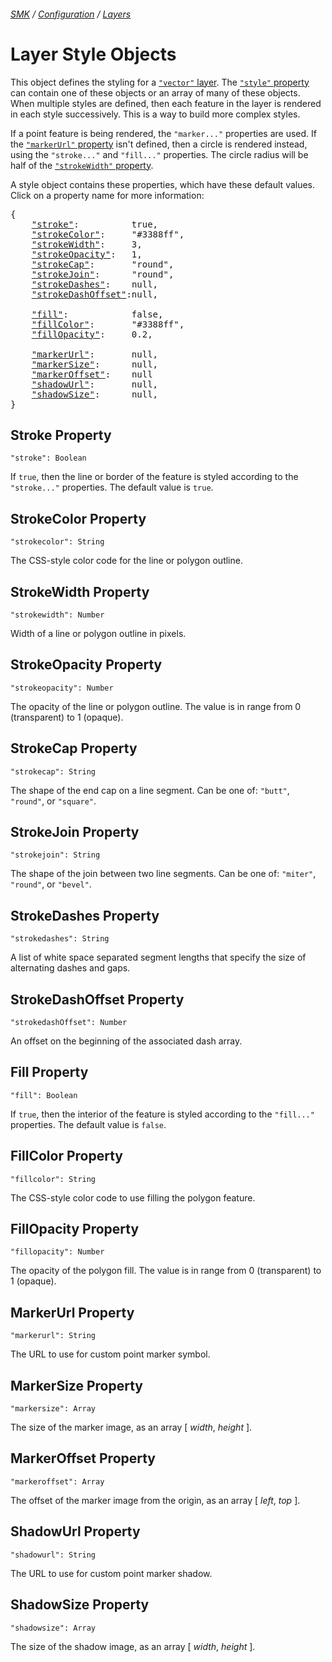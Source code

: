 ###### [SMK](../../..) / [Configuration](..) / [Layers](.)

# Layer Style Objects

This object defines the styling for a [`"vector"` layer](vector).
The [`"style"` property](vector#style-property) can contain one of these objects or an array of many of these objects.
When multiple styles are defined, then each feature in the layer is rendered in each style successively. This is a way to build more complex styles.

If a point feature is being rendered, the `"marker..."` properties are used. If the [`"markerUrl"` property](#markerurl-property) isn't defined, then a circle is rendered instead, using the `"stroke..."` and `"fill..."` properties. The circle radius will be half of the [`"strokeWidth"` property](#strokewidth-property).

A style object contains these properties, which have these default values. 
Click on a property name for more information:
<pre>
{
    <a href="#stroke-property"          >"stroke"</a>:          true,
    <a href="#strokecolor-property"     >"strokeColor"</a>:     "#3388ff",
    <a href="#strokewidth-property"     >"strokeWidth"</a>:     3,
    <a href="#strokeopacity-property"   >"strokeOpacity"</a>:   1,
    <a href="#strokecap-property"       >"strokeCap"</a>:       "round",
    <a href="#strokejoin-property"      >"strokeJoin"</a>:      "round",
    <a href="#strokedashes-property"    >"strokeDashes"</a>:    null,
    <a href="#strokedashoffset-property">"strokeDashOffset"</a>:null,

    <a href="#fill-property"            >"fill"</a>:            false,
    <a href="#fillcolor-property"       >"fillColor"</a>:       "#3388ff",
    <a href="#fillopacity-property"     >"fillOpacity"</a>:     0.2,

    <a href="#markerurl-property"       >"markerUrl"</a>:       null,
    <a href="#markersize-property"      >"markerSize"</a>:      null,
    <a href="#markeroffset-property"    >"markerOffset"</a>:    null
    <a href="#shadowurl-property"       >"shadowUrl"</a>:       null,
    <a href="#shadowsize-property"      >"shadowSize"</a>:      null,
}
</pre>


## Stroke Property
`"stroke": Boolean`

If `true`, then the line or border of the feature is styled according to the `"stroke..."` properties.
The default value is `true`.


## StrokeColor Property
`"strokecolor": String`

The CSS-style color code for the line or polygon outline.


## StrokeWidth Property
`"strokewidth": Number`

Width of a line or polygon outline in pixels.


## StrokeOpacity Property
`"strokeopacity": Number`

The opacity of the line or polygon outline.
The value is in range from 0 (transparent) to 1 (opaque).


## StrokeCap Property
`"strokecap": String`

The shape of the end cap on a line segment.
Can be one of: `"butt"`, `"round"`, or `"square"`.


## StrokeJoin Property
`"strokejoin": String`

The shape of the join between two line segments.
Can be one of: `"miter"`, `"round"`, or `"bevel"`.


## StrokeDashes Property
`"strokedashes": String`

A list of white space separated segment lengths that specify the size of alternating dashes and gaps.


## StrokeDashOffset Property
`"strokedashOffset": Number`

An offset on the beginning of the associated dash array.


## Fill Property
`"fill": Boolean`

If `true`, then the interior of the feature is styled according to the `"fill..."` properties.
The default value is `false`.


## FillColor Property
`"fillcolor": String`

The CSS-style color code to use filling the polygon feature.


## FillOpacity Property
`"fillopacity": Number`

The opacity of the polygon fill.
The value is in range from 0 (transparent) to 1 (opaque).


## MarkerUrl Property
`"markerurl": String`

The URL to use for custom point marker symbol.


## MarkerSize Property
`"markersize": Array`

The size of the marker image, as an array [ *width*, *height* ].


## MarkerOffset Property
`"markeroffset": Array`

The offset of the marker image from the origin, as an array [ *left*, *top* ].


## ShadowUrl Property
`"shadowurl": String`

The URL to use for custom point marker shadow.


## ShadowSize Property
`"shadowsize": Array`

The size of the shadow image, as an array [ *width*, *height* ].
